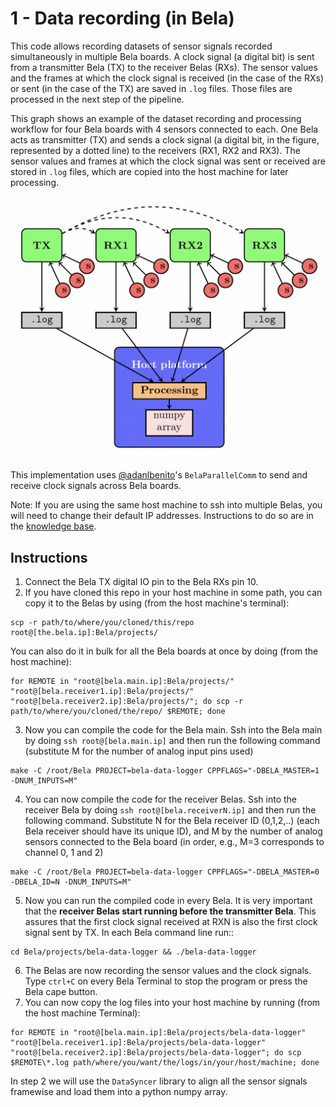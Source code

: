 # 1 - Data recording (in Bela)

This code allows recording datasets of sensor signals recorded simultaneously in multiple Bela boards.  A clock signal (a digital bit) is sent from a transmitter Bela (TX) to the receiver Belas (RXs). The sensor values and the frames at which the clock signal is received (in the case of the RXs) or sent (in the case of the TX) are saved in `.log` files. Those files are processed in the next step of the pipeline.

This graph shows an example of the dataset recording and processing workflow for four Bela boards with 4 sensors connected to each. One Bela acts as transmitter (TX) and sends a clock signal (a digital bit, in the figure, represented by a dotted line) to the receivers (RX1, RX2 and RX3). The sensor values and frames at which the clock signal was sent or received are stored in `.log` files, which are copied into the host machine for later processing.

<img src="images/dataset-recording.png"/>

This implementation uses [@adanlbenito](https://github.com/adanlbenito)'s `BelaParallelComm` to send and receive clock signals across Bela boards.

Note: If you are using the same host machine to ssh into multiple Belas, you will need to change their default IP addresses. Instructions to do so are in the [knowledge base](https://learn.bela.io/using-bela/technical-explainers/ip-addresses/).

## Instructions

1. Connect the Bela TX digital IO pin to the Bela RXs pin 10.
2. If you have cloned this repo in your host machine in some path, you can copy it to the Belas by using (from the host machine's terminal):
  ```
  scp -r path/to/where/you/cloned/this/repo root@[the.bela.ip]:Bela/projects/
  ```

  You can also do it in bulk for all the Bela boards at once by doing (from the host machine):

  ```
  for REMOTE in "root@[bela.main.ip]:Bela/projects/" "root@[bela.receiver1.ip]:Bela/projects/" "root@[bela.receiver2.ip]:Bela/projects/"; do scp -r path/to/where/you/cloned/the/repo/ $REMOTE; done
  ```

3. Now you can compile the code for the Bela main. Ssh into the Bela main by doing `ssh root@[bela.main.ip]` and then run the following command (substitute M for the number of analog input pins used)

  ```
  make -C /root/Bela PROJECT=bela-data-logger CPPFLAGS="-DBELA_MASTER=1 -DNUM_INPUTS=M"
  ```

4. You can now compile the code for the receiver Belas. Ssh into the receiver Bela by doing `ssh root@[bela.receiverN.ip]` and then run the following command. Substitute N for the Bela receiver ID (0,1,2,..) (each Bela receiver should have its unique ID), and M by the number of analog sensors connected to the Bela board (in order, e.g., M=3 corresponds to channel 0, 1 and 2)

  ```
  make -C /root/Bela PROJECT=bela-data-logger CPPFLAGS="-DBELA_MASTER=0 -DBELA_ID=N -DNUM_INPUTS=M"
  ```
5. Now you can run the compiled code in every Bela. It is very important that the **receiver Belas start running before the transmitter Bela**. This assures that the first clock signal received at RXN is also the first clock signal sent by TX. In each Bela command line run::
  ```
  cd Bela/projects/bela-data-logger && ./bela-data-logger
  ```
6. The Belas are now recording the sensor values and the clock signals. Type `ctrl+C` on every Bela Terminal to stop the program or press the Bela cape button.
7. You can now copy the log files into your host machine by running (from the host machine Terminal):
  ```
  for REMOTE in "root@[bela.main.ip]:Bela/projects/bela-data-logger" "root@[bela.receiver1.ip]:Bela/projects/bela-data-logger" "root@[bela.receiver2.ip]:Bela/projects/bela-data-logger"; do scp $REMOTE\*.log path/where/you/want/the/logs/in/your/host/machine; done
  ```

In step 2 we will use the `DataSyncer` library to align all the sensor signals framewise and load them into a python numpy array.

